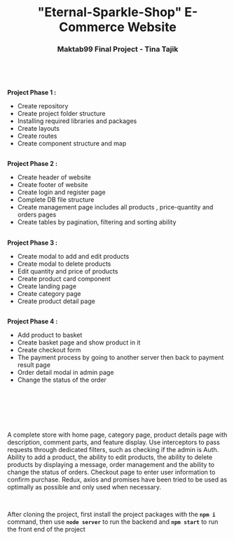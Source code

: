 <h1 align="center">"Eternal-Sparkle-Shop" E-Commerce Website</h1>
<h3 align="center">Maktab99 Final Project - Tina Tajik</h3>
  
</br><h2></h2></br>
<strong>Project Phase 1 : </strong>
</br>

<ul>
  <li>Create repository</li>
  <li>Create project folder structure</li>
  <li>Installing required libraries and packages</li>
  <li>Create layouts</li>
  <li>Create routes</li>
  <li>Create component structure and map</li>

</ul>
<h2></h2>
<strong>Project Phase 2 : </strong>
</br>
<ul>
  <li>Create header of website</li>
  <li>Create footer of website</li>
  <li>Create login and register page</li>
  <li>Complete DB file structure</li>
  <li>Create management page includes all products , price-quantity and orders pages</li>
  <li>Create tables by pagination, filtering and sorting ability</li>

</ul>
<h2></h2>
<strong>Project Phase 3 : </strong>
</br>
<ul>
  <li>Create modal to add and edit products</li>
  <li>Create modal to delete products</li>
  <li>Edit quantity and price of products</li>
  <li>Create product card component</li>
  <li>Create landing page</li>
  <li>Create category page</li>
  <li>Create product detail page</li>
</ul>
<h2></h2>
<strong>Project Phase 4 : </strong>
</br>
<ul>
  <li>Add product to basket</li>
  <li>Create basket page and show product in it</li>
  <li>Create checkout form</li>
  <li>The payment process by going to another server then back to payment result page</li>
  <li>Order detail modal in admin page</li>
  <li>Change the status of the order</li>
</ul>
</br><h2></h2></br></br>

<p>
A complete store with home page, category page, product details page with description, comment parts, and feature display. Use interceptors to pass requests through dedicated filters, such as checking if the admin is Auth. Ability to add a product, the ability to edit products, the ability to delete products by displaying a message, order management and the ability to change the status of orders. Checkout page to enter user information to confirm purchase. Redux, axios and promises have been tried to be used as optimally as possible and only used when necessary.
</p>

</br>
<p>
After cloning the project, first install the project packages with the <strong><code>npm i</code></strong> command, then use <strong><code>node server</code></strong> to run the backend and <strong><code>npm start</code></strong> to run the front end of the project
</p>
</br><h2></h2></br>
